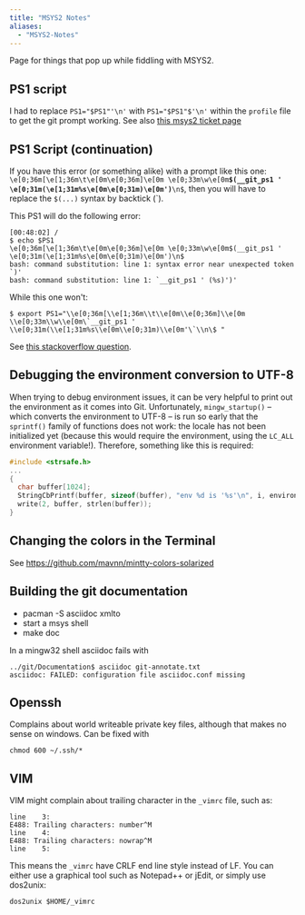 ```yaml
---
title: "MSYS2 Notes"
aliases:
  - "MSYS2-Notes"
---
```

Page for things that pop up while fiddling with MSYS2.

## PS1 script

I had to replace `PS1="$PS1"'\n'` with `PS1="$PS1"$'\n'` within the `profile` file to get the git prompt working. See also [this msys2 ticket page](http://sourceforge.net/p/msys2/tickets/17/)

## PS1 Script (continuation)

If you have this error (or something alike) with a prompt like  this one: `\e[0;36m[\e[1;36m\t\e[0m\e[0;36m]\e[0m \e[0;33m\w\e[0m`**`$(__git_ps1 ' \e[0;31m(\e[1;31m%s\e[0m\e[0;31m)\e[0m')`**`\n$`, then you will have to replace the `$(...)` syntax by backtick (`).

This PS1 will do the following error:
```
[00:48:02] /
$ echo $PS1
\e[0;36m[\e[1;36m\t\e[0m\e[0;36m]\e[0m \e[0;33m\w\e[0m$(__git_ps1 ' \e[0;31m(\e[1;31m%s\e[0m\e[0;31m)\e[0m')\n$
bash: command substitution: line 1: syntax error near unexpected token `)'
bash: command substitution: line 1: `__git_ps1 ' (%s)')'
```

While this one won't:

```
$ export PS1="\\e[0;36m[\\e[1;36m\\t\\e[0m\\e[0;36m]\\e[0m \\e[0;33m\\w\\e[0m\`__git_ps1 ' \\e[0;31m(\\e[1;31m%s\\e[0m\\e[0;31m)\\e[0m'\`\\n\$ "
```

See [this stackoverflow question](http://stackoverflow.com/questions/21517281/ps1-command-substitution).

## Debugging the environment conversion to UTF-8

When trying to debug environment issues, it can be very helpful to print out the environment as it comes into Git. Unfortunately, `mingw_startup()` – which converts the environment to UTF-8 – is run so early that the `sprintf()` family of functions does not work: the locale has not been initialized yet (because this would require the environment, using the `LC_ALL` environment variable!). Therefore, something like this is required:
```c
#include <strsafe.h>
...
{
  char buffer[1024];
  StringCbPrintf(buffer, sizeof(buffer), "env %d is '%s'\n", i, environ[i]);
  write(2, buffer, strlen(buffer));
}
```

## Changing the colors in the Terminal

See https://github.com/mavnn/mintty-colors-solarized

## Building the git documentation
- pacman -S asciidoc xmlto
- start a msys shell
- make doc

In a mingw32 shell asciidoc fails with
```
../git/Documentation$ asciidoc git-annotate.txt
asciidoc: FAILED: configuration file asciidoc.conf missing
```

## Openssh

Complains about world writeable private key files, although that makes no sense on windows.
Can be fixed with

```
chmod 600 ~/.ssh/*
```

## VIM

VIM might complain about trailing character in the `_vimrc` file, such as:

```
line    3:
E488: Trailing characters: number^M
line    4:
E488: Trailing characters: nowrap^M
line    5:
```

This means the `_vimrc` have CRLF end line style instead of LF. You can either use a graphical tool such as Notepad++ or jEdit, or simply use dos2unix:

```
dos2unix $HOME/_vimrc
```
